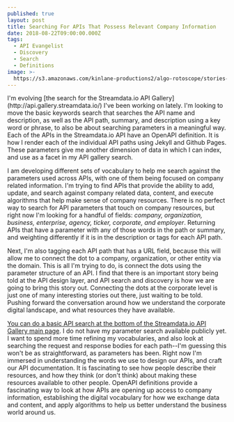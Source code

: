 ```yaml
---
published: true
layout: post
title: Searching For APIs That Possess Relevant Company Information
date: 2018-08-22T09:00:00.000Z
tags:
  - API Evangelist
  - Discovery
  - Search
  - Definitions
image: >-
  https://s3.amazonaws.com/kinlane-productions2/algo-rotoscope/stories-new/cityscape_copper_circuit.jpg
---
```

<p></p>I'm evolving [the search for the Streamdata.io API Gallery](http://api.gallery.streamdata.io/) I've been working on lately. I'm looking to move the basic keywords search that searches the API name and description, as well as the API path, summary, and description using a key word or phrase, to also be about searching parameters in a meaningful way. Each of the APIs in the Streamdata.io API have an OpenAPI definition. It is how I render each of the individual API paths using Jekyll and Github Pages. These parameters give me another dimension of data in which I can index, and use as a facet in my API gallery search.

I am developing different sets of vocabulary to help me search against the parameters used across APIs, with one of them being focused on company related information. I'm trying to find APIs that provide the ability to add, update, and search against company related data, content, and execute algorithms that help make sense of company resources. There is no perfect way to search for API parameters that touch on company resources, but right now I'm looking for a handful of fields: _company, organization, business, enterprise, agency, ticker, corporate, and employer_. Returning APIs that have a parameter with any of those words in the path or summary, and weighting differently if it is in the description or tags for each API path.

Next, I'm also tagging each API path that has a URL field, because this will allow me to connect the dot to a company, organization, or other entity via the domain. This is all I'm trying to do, is connect the dots using the parameter structure of an API. I find that there is an important story being told at the API design layer, and API search and discovery is how we are going to bring this story out. Connecting the dots at the corporate level is just one of many interesting stories out there, just waiting to be told. Pushing forward the conversation around how we understand the corporate digital landscape, and what resources they have available.

[You can do a basic API search at the bottom of the Streamdata.io API Gallery main page](http://api.gallery.streamdata.io/). I do not have my parameter search available publicly yet. I want to spend more time refining my vocabularies, and also look at searching the request and response bodies for each path--I'm guessing this won't be as straightforward, as parameters has been. Right now I'm immersed in understanding the words we use to design our APIs, and craft our API documentation. It is fascinating to see how people describe their resources, and how they think (or don't think) about making these resources available to other people. OpenAPI definitions provide a fascinating way to look at how APIs are opening up access to company information, establishing the digital vocabulary for how we exchange data and content, and apply algorithms to help us better understand the business world around us.
